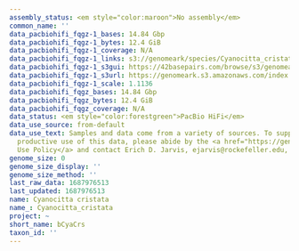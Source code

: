 ```yaml
---
assembly_status: <em style="color:maroon">No assembly</em>
common_name: ''
data_pacbiohifi_fqgz-1_bases: 14.84 Gbp
data_pacbiohifi_fqgz-1_bytes: 12.4 GiB
data_pacbiohifi_fqgz-1_coverage: N/A
data_pacbiohifi_fqgz-1_links: s3://genomeark/species/Cyanocitta_cristata/bCyaCrs1/genomic_data/pacbio_hifi/<br>
data_pacbiohifi_fqgz-1_s3gui: https://42basepairs.com/browse/s3/genomeark/species/Cyanocitta_cristata/bCyaCrs1/genomic_data/pacbio_hifi/
data_pacbiohifi_fqgz-1_s3url: https://genomeark.s3.amazonaws.com/index.html?prefix=species/Cyanocitta_cristata/bCyaCrs1/genomic_data/pacbio_hifi/
data_pacbiohifi_fqgz-1_scale: 1.1136
data_pacbiohifi_fqgz_bases: 14.84 Gbp
data_pacbiohifi_fqgz_bytes: 12.4 GiB
data_pacbiohifi_fqgz_coverage: N/A
data_status: <em style="color:forestgreen">PacBio HiFi</em>
data_use_source: from-default
data_use_text: Samples and data come from a variety of sources. To support fair and
  productive use of this data, please abide by the <a href="https://genome10k.soe.ucsc.edu/data-use-policies/">Data
  Use Policy</a> and contact Erich D. Jarvis, ejarvis@rockefeller.edu, with any questions.
genome_size: 0
genome_size_display: ''
genome_size_method: ''
last_raw_data: 1687976513
last_updated: 1687976513
name: Cyanocitta cristata
name_: Cyanocitta_cristata
project: ~
short_name: bCyaCrs
taxon_id: ''
---
```

